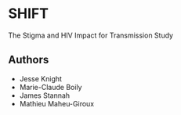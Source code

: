 # SHIFT
The Stigma and HIV Impact for Transmission Study

## Authors
- Jesse Knight
- Marie-Claude Boily
- James Stannah
- Mathieu Maheu-Giroux
